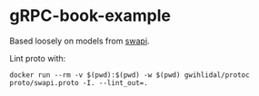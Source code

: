 # gRPC-book-example

Based loosely on models from [swapi](https://swapi.co/).

Lint proto with:

```
docker run --rm -v $(pwd):$(pwd) -w $(pwd) gwihlidal/protoc proto/swapi.proto -I. --lint_out=.
```